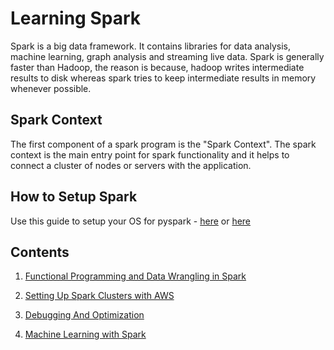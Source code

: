 # Learning Spark

Spark is a big data framework. It contains libraries for data analysis, machine learning, graph analysis and streaming live data. Spark is generally faster than Hadoop, the reason is because, hadoop writes intermediate results to disk whereas spark tries to keep intermediate results in memory whenever possible.

## Spark Context
The first component of a spark program is the "Spark Context". The spark context is the main entry point for spark functionality and it helps to connect a cluster of nodes or servers with the application.

## How to Setup Spark
Use this guide to setup your OS for pyspark - [here](https://sparkbyexamples.com/pyspark/install-pyspark-for-python/) or [here](https://medium.com/@GalarnykMichael/install-spark-on-ubuntu-pyspark-231c45677de0)

## Contents

1. [Functional Programming and Data Wrangling in Spark](./1-Functional-Programming-Data_Wrangling-Spark)

2. [Setting Up Spark Clusters with AWS](./2-Spark-Clusters-AWS)

3. [Debugging And Optimization](./3-Debugging-Optimization/)

4. [Machine Learning with Spark](./4-Machine-Learning-with-Spark/)

